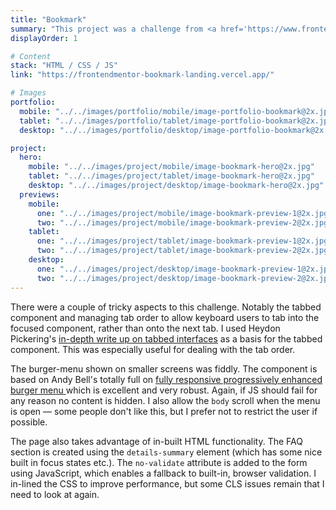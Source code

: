 ```yaml
---
title: "Bookmark"
summary: "This project was a challenge from <a href='https://www.frontendmentor.io'>Frontend Mentor</a>. The specifications required me to build a fully responsive landing page to the designs provided. I used semantic HTML, CSS for layout (CUBE CSS),  with JavaScript for form validation and the tabbed component."
displayOrder: 1

# Content
stack: "HTML / CSS / JS"
link: "https://frontendmentor-bookmark-landing.vercel.app/"

# Images
portfolio:
  mobile: "../../images/portfolio/mobile/image-portfolio-bookmark@2x.jpg"
  tablet: "../../images/portfolio/tablet/image-portfolio-bookmark@2x.jpg"
  desktop: "../../images/portfolio/desktop/image-portfolio-bookmark@2x.jpg"

project:
  hero:
    mobile: "../../images/project/mobile/image-bookmark-hero@2x.jpg"
    tablet: "../../images/project/tablet/image-bookmark-hero@2x.jpg"
    desktop: "../../images/project/desktop/image-bookmark-hero@2x.jpg"
  previews:
    mobile:
      one: "../../images/project/mobile/image-bookmark-preview-1@2x.jpg"
      two: "../../images/project/mobile/image-bookmark-preview-2@2x.jpg"
    tablet:
      one: "../../images/project/tablet/image-bookmark-preview-1@2x.jpg"
      two: "../../images/project/tablet/image-bookmark-preview-2@2x.jpg"
    desktop:
      one: "../../images/project/desktop/image-bookmark-preview-1@2x.jpg"
      two: "../../images/project/desktop/image-bookmark-preview-2@2x.jpg"
---
```


There were a couple of tricky aspects to this challenge. Notably the tabbed component and managing tab order to allow keyboard users to tab into the focused component, rather than onto the next tab. I used Heydon Pickering's [in-depth write up on tabbed interfaces](https://inclusive-components.design/tabbed-interfaces/) as a basis for the tabbed component. This was especially useful for dealing with the tab order.

The burger-menu shown on smaller screens was fiddly. The component is based on Andy Bell's totally full on [fully responsive progressively enhanced burger menu ](https://piccalil.li/tutorial/build-a-fully-responsive-progressively-enhanced-burger-menu/) which is excellent and very robust. Again, if JS should fail for any reason no content is hidden. I also allow the `body` scroll when the menu is open — some people don't like this, but I prefer not to restrict the user if possible.

The page also takes advantage of in-built HTML functionality. The FAQ section is created using the `details-summary` element (which has some nice built in focus states etc.). The `no-validate` attribute is added to the form using JavaScript, which enables a fallback to built-in, browser validation. I in-lined the CSS to improve performance, but some CLS issues remain that I need to look at again.
